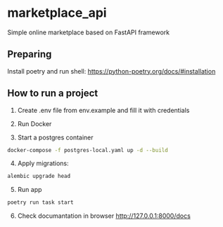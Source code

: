 # marketplace_api
Simple online marketplace based on FastAPI framework

## Preparing

Install poetry and run shell: https://python-poetry.org/docs/#installation

## How to run a project

1. Create .env file from env.example and fill it with credentials

2. Run Docker

3. Start a postgres container
```bash
docker-compose -f postgres-local.yaml up -d --build
```

4. Apply migrations:
```bash
alembic upgrade head
```

5. Run app
```bash
poetry run task start
```

6. Check documantation in browser
http://127.0.0.1:8000/docs
